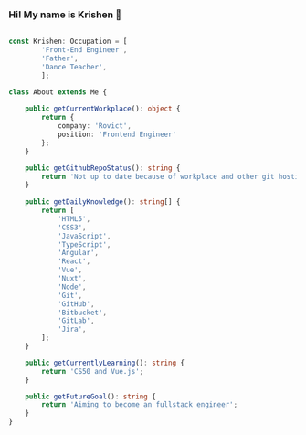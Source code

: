 ### Hi! My name is Krishen 👋

```typescript

const Krishen: Occupation = [
        'Front-End Engineer',
        'Father',
        'Dance Teacher',
        ];

class About extends Me {
    
    public getCurrentWorkplace(): object {
        return {
            company: 'Rovict',
            position: 'Frontend Engineer'
        };
    }

    public getGithubRepoStatus(): string {
        return 'Not up to date because of workplace and other git hosting environment'
    }
    
    public getDailyKnowledge(): string[] {
        return [
            'HTML5',
            'CSS3',
            'JavaScript',
            'TypeScript',
            'Angular',
            'React',
            'Vue',
            'Nuxt',
            'Node',
            'Git',
            'GitHub',
            'Bitbucket',
            'GitLab',
            'Jira',
        ];
    }

    public getCurrentlyLearning(): string {
        return 'CS50 and Vue.js';
    }

    public getFutureGoal(): string {
        return 'Aiming to become an fullstack engineer';
    }
}
```

<!--
**Chocotunda/Chocotunda** is a ✨ _special_ ✨ repository because its `README.md` (this file) appears on your GitHub profile.

Here are some ideas to get you started:

- 🔭 I’m currently working on ...
- 🌱 I’m currently learning ...
- 👯 I’m looking to collaborate on ...
- 🤔 I’m looking for help with ...
- 💬 Ask me about ...
- 📫 How to reach me: ...
- 😄 Pronouns: ...
- ⚡ Fun fact: ...
-->
